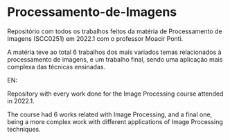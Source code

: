 # Processamento-de-Imagens
Repositório com todos os trabalhos feitos da matéria de Processamento de Imagens (SCC0251) em 2022.1 com o professor Moacir Ponti.

A matéria teve ao total 6 trabalhos dos mais variados temas relacionados à processamento de imagens, e um trabalho final, sendo uma aplicação mais complexa das técnicas ensinadas.

EN:

Repository with every work done for the Image Processing course attended in 2022.1. 

The course had 6 works related with Image Processing, and a final one, being a more complex work with different applications of Image Processing techniques.

